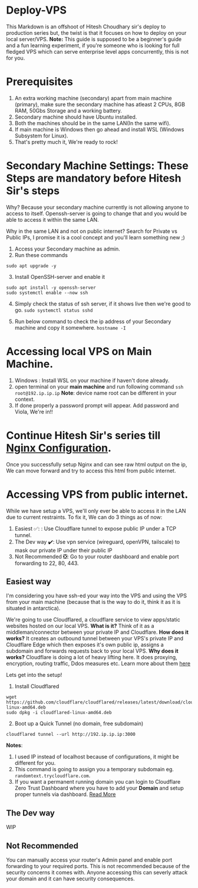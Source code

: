 # Deploy-VPS
This Markdown is an offshoot of Hitesh Choudhary sir's deploy to production series but, the twist is that it focuses on how to deploy on your local server/VPS.
**Note:** This guide is supposed to be a beginner's guide and a fun learning experiment, if you're someone who is looking for full fledged VPS which can serve enterprise level apps concurrently, this is not for you. 



# Prerequisites
1. An extra working machine (secondary) apart from main machine (primary), make sure the secondary machine has atleast 2 CPUs, 8GB RAM, 50Gbs Storage and a working battery.
2. Secondary machine should have Ubuntu installed.
3. Both the machines should be in the same LAN(In the same wifi).
4. If main machine is Windows then go ahead and install WSL (Windows Subsystem for Linux).
5. That's pretty much it, We're ready to rock!
   



# Secondary Machine Settings: These Steps are mandatory before Hitesh Sir's steps 
Why? Because your secondary machine currently is not allowing anyone to access to itself. Openssh-server is going to change that and you would be able to access it within the same LAN.

Why in the same LAN and not on public internet? Search for Private vs Public IPs, I promise it is a cool concept and you'll learn something new ;)  

1. Access your Secondary machine as admin.
2. Run these commands
```sudo apt update
sudo apt upgrade -y
```
3. Install OpenSSH-server and enable it
```
sudo apt install -y openssh-server
sudo systemctl enable --now ssh
```
4. Simply check the status of ssh server, if it shows live then we're good to go.
```sudo systemctl status sshd```

5. Run below command to check the ip address of your Secondary machine and copy it somewhere.
```hostname -I```




# Accessing local VPS on Main Machine. 

1. Windows : Install WSL on your machine if haven't done already.
2. open terminal on your **main machine** and run following command
```ssh root@192.ip.ip.ip```
**Note**: device name root can be different in your context.
3. If done properly a password prompt will appear. Add password and Viola, We're in!!




# Continue Hitesh Sir's series till [Nginx Configuration](https://docs.chaicode.com/youtube/chai-aur-devops/setup-nginx/).
Once you successfully setup Nginx and can see raw html output on the ip, We can move forward and try to access this html from public internet.




# Accessing VPS from public internet.
While we have setup a VPS, we'll only ever be able to access it in the LAN due to current restraints. To fix it, We can do 3 things as of now:

1. Easiest ✅: : Use Cloudflare tunnel to expose public IP under a TCP tunnel.
2. The Dev way ✔️: Use vpn service (wireguard, openVPN, tailscale) to mask our private IP under their public IP
3. Not Recommended ❎:  Go to your router dashboard and enable port forwarding to 22, 80, 443.

## Easiest way
I'm considering you have ssh-ed your way into the VPS and using the VPS from your main machine (because that is the way to do it, think it as it is situated in antarctica).

We're going to use Cloudflared, a cloudflare service to view apps/static websites hosted on our local VPS.
**What is it?** Think of it as a middleman/connector between your private IP and Cloudflare.
**How does it works?**  It creates an outbound tunnel between your VPS's private IP and Cloudflare Edge which then exposes it's own public ip, assigns a subdomain and forwards requests back to your local VPS.
**Why does it works?** Cloudflare is doing a lot of heavy lifting here. It does proxying, encryption, routing traffic, Ddos measures etc. Learn more about them [here](https://developers.cloudflare.com/cloudflare-one/connections/connect-networks/) 

Lets get into the setup!
1. Install Cloudflared
```
wget https://github.com/cloudflare/cloudflared/releases/latest/download/cloudflared-linux-amd64.deb
sudo dpkg -i cloudflared-linux-amd64.deb
```

2. Boot up a Quick Tunnel (no domain, free subdomain)
```
cloudflared tunnel --url http://192.ip.ip.ip:3000
```
**Notes**: 
1. I used IP instead of localhost because of configurations, it might be different for you.
2. This command is going to assign you a temporary subdomain eg. `randomtext.trycloudflare.com`.
3. If you want a permanent running domain you can login to Cloudflare Zero Trust Dashboard where you have to add your **Domain** and setup proper tunnels via dashboard. [Read More](https://developers.cloudflare.com/cloudflare-one/connections/connect-networks/get-started/create-remote-tunnel/)


## The Dev way
WIP




## Not Recommended
You can manually access your router's Admin panel and enable port forwarding to your required ports. This is not recommended because of the security concerns it comes with. Anyone accessing this can severly attack your domain and it can have security consequences.




 
